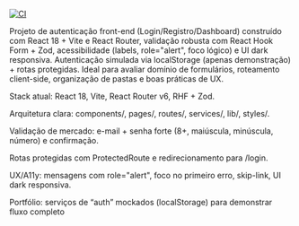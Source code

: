 [![CI](https://github.com/yorrangodoy/vite-react-auth-spa/actions/workflows/ci.yml/badge.svg)](https://github.com/yorrangodoy/vite-react-auth-spa/actions/workflows/ci.yml)


Projeto de autenticação front-end (Login/Registro/Dashboard) construído com React 18 + Vite e React Router, validação robusta com React Hook Form + Zod, acessibilidade (labels, role="alert", foco lógico) e UI dark responsiva. Autenticação simulada via localStorage (apenas demonstração) + rotas protegidas. Ideal para avaliar domínio de formulários, roteamento client-side, organização de pastas e boas práticas de UX.

Stack atual: React 18, Vite, React Router v6, RHF + Zod.

Arquitetura clara: components/, pages/, routes/, services/, lib/, styles/.

Validação de mercado: e-mail + senha forte (8+, maiúscula, minúscula, número) e confirmação.

Rotas protegidas com ProtectedRoute e redirecionamento para /login.

UX/A11y: mensagens com role="alert", foco no primeiro erro, skip-link, UI dark responsiva.

Portfólio: serviços de “auth” mockados (localStorage) para demonstrar fluxo completo
